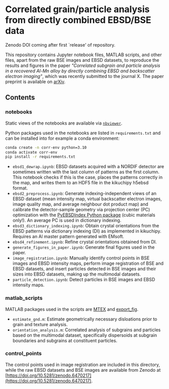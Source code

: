 # Correlated grain/particle analysis from directly combined EBSD/BSE data

Zenodo DOI coming after first `release' of repository.

This repository contains Jupyter notebook files, MATLAB scripts, and other files, apart from the raw BSE images and EBSD datasets, to reproduce the results and figures in the paper *"Correlated subgrain and particle analysis in a recovered Al-Mn alloy by directly combining EBSD and backscatter electron imaging"*, which was recently submitted to the journal X. The paper preprint is available on [arXiv]().

## Contents

### notebooks

Static views of the notebooks are available via [`nbviewer`](https://nbviewer.org/github/hakonanes/correlated-grains-particles-workflow/notebooks).

Python packages used in the notebooks are listed in `requirements.txt` and can be installed into for example a conda environment:

```bash
conda create -n corr-env python=3.10
conda activate corr-env
pip install -r requirements.txt
```

* `ebsd1_dewrap.ipynb`: EBSD datasets acquired with a NORDIF detector are sometimes written with the last column of patterns as the first column. This notebook checks if this is the case, places the patterns correctly in the map, and writes them to an HDF5 file in the kikuchipy h5ebsd format.
* `ebsd2_preprocess.ipynb`: Generate indexing-independent views of an EBSD dataset (mean intensity map, virtual backscatter electron images, image quality map, and average neighbour dot product map) and calibrate the detector-sample geometry via projection center (PC) optimization with the [PyEBSDIndex Python package](https://github.com/USNavalResearchLaboratory/PyEBSDIndex) (cubic materials only!). An average PC is used in dictionary indexing.
* `ebsd3_dictionary_indexing.ipynb`: Obtain crystal orientations from the EBSD patterns via dictionary indexing (DI) as implemented in kikuchipy. Requires an Al master pattern generated with EMsoft.
* `ebsd4_refinement.ipynb`: Refine crystal orientations obtained from DI.
* `generate_figures_in_paper.ipynb`: Generate final figures used in the paper.
* `image_registration.ipynb`: Manually identify control points in BSE images and EBSD intensity maps, perform image registration of BSE and EBSD datasets, and insert particles detected in BSE images and their sizes into EBSD datasets, making up the multimodal datasets.
* `particle_detection.ipynb`: Detect particles in BSE images and EBSD intensity maps.

### matlab_scripts

MATLAB packages used in the scripts are [MTEX](https://mtex-toolbox.github.io/) and [export_fig](https://se.mathworks.com/matlabcentral/fileexchange/23629-export_fig).

* `estimate_gnd.m`: Estimate geometrically necessary disloations prior to grain and texture analysis.
* `orientation_analysis.m`: Correlated analysis of subgrains and particles based on the multimodal dataset, specifically dispersoids at subgrain boundaries and subgrains at constituent particles.

### control_points

The control points used in image registration are included in this directory, while the raw EBSD datasets and BSE images are available from Zenodo at [https://doi.org/10.5281/zenodo.6470217](https://doi.org/10.5281/zenodo.6470217).
